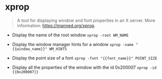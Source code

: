 # xprop
> A tool for displaying window and font properties in an X server.
> More information: <https://manned.org/xprop>.

- Display the name of the root window
`xprop -root WM_NAME`

- Display the window manager hints for a window
`xprop -name "{{window_name}}" WM_HINTS`

- Display the point size of a font
`xprop -font "{{font_name}}" POINT_SIZE`

- Display all the properties of the window with the id 0x200007
`xprop -id {{0x200007}}`
